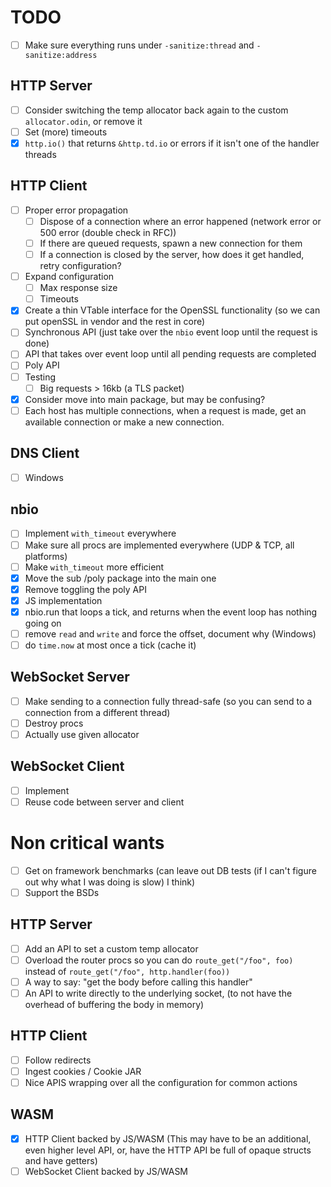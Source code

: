 # TODO

- [ ] Make sure everything runs under `-sanitize:thread` and `-sanitize:address`

## HTTP Server

- [ ] Consider switching the temp allocator back again to the custom `allocator.odin`, or remove it
- [ ] Set (more) timeouts
- [x] `http.io()` that returns `&http.td.io` or errors if it isn't one of the handler threads

## HTTP Client

- [ ] Proper error propagation
	- [ ] Dispose of a connection where an error happened (network error or 500 error (double check in RFC))
	- [ ] If there are queued requests, spawn a new connection for them
	- [ ] If a connection is closed by the server, how does it get handled, retry configuration?
- [ ] Expand configuration
    - [ ] Max response size
	- [ ] Timeouts
- [x] Create a thin VTable interface for the OpenSSL functionality (so we can put openSSL in vendor and the rest in core)
- [ ] Synchronous API (just take over the `nbio` event loop until the request is done)
- [ ] API that takes over event loop until all pending requests are completed
- [ ] Poly API
- [ ] Testing
	- [ ] Big requests > 16kb (a TLS packet)
- [x] Consider move into main package, but may be confusing?
- [ ] Each host has multiple connections, when a request is made, get an available connection or make a new connection.

## DNS Client

- [ ] Windows

## nbio

- [ ] Implement `with_timeout` everywhere
- [ ] Make sure all procs are implemented everywhere (UDP & TCP, all platforms)
- [ ] Make `with_timeout` more efficient
- [x] Move the sub /poly package into the main one
- [x] Remove toggling the poly API
- [x] JS implementation
- [x] nbio.run that loops a tick, and returns when the event loop has nothing going on
- [ ] remove `read` and `write` and force the offset, document why (Windows)
- [ ] do `time.now` at most once a tick (cache it)

## WebSocket Server

- [ ] Make sending to a connection fully thread-safe (so you can send to a connection from a different thread)
- [ ] Destroy procs
- [ ] Actually use given allocator

## WebSocket Client

- [ ] Implement
- [ ] Reuse code between server and client

# Non critical wants

- [ ] Get on framework benchmarks (can leave out DB tests (if I can't figure out why what I was doing is slow) I think)
- [ ] Support the BSDs

## HTTP Server

- [ ] Add an API to set a custom temp allocator
- [ ] Overload the router procs so you can do `route_get("/foo", foo)` instead of `route_get("/foo", http.handler(foo))`
- [ ] A way to say: "get the body before calling this handler"
- [ ] An API to write directly to the underlying socket, (to not have the overhead of buffering the body in memory)

## HTTP Client

- [ ] Follow redirects
- [ ] Ingest cookies / Cookie JAR
- [ ] Nice APIS wrapping over all the configuration for common actions

## WASM

- [x] HTTP Client backed by JS/WASM (This may have to be an additional, even higher level API, or, have the HTTP API be full of opaque structs and have getters)
- [ ] WebSocket Client backed by JS/WASM

